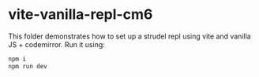 # vite-vanilla-repl-cm6

This folder demonstrates how to set up a strudel repl using vite and vanilla JS + codemirror. Run it using:

```sh
npm i
npm run dev
```
